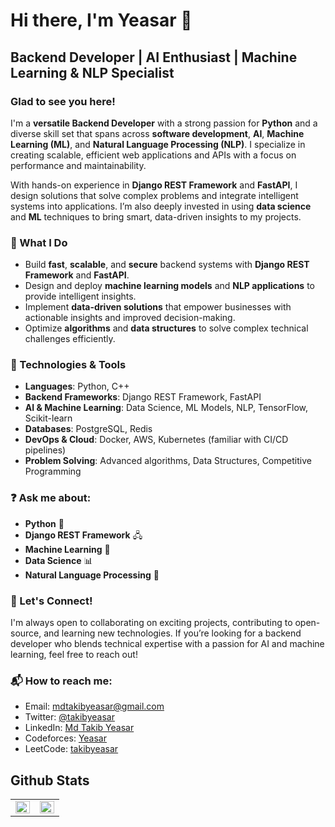 
# Hi there, I'm Yeasar 👋

## Backend Developer | AI Enthusiast | Machine Learning & NLP Specialist

### Glad to see you here!

I'm a **versatile Backend Developer** with a strong passion for **Python** and a diverse skill set that spans across **software development**, **AI**, **Machine Learning (ML)**, and **Natural Language Processing (NLP)**. I specialize in creating scalable, efficient web applications and APIs with a focus on performance and maintainability.

With hands-on experience in **Django REST Framework** and **FastAPI**, I design solutions that solve complex problems and integrate intelligent systems into applications. I’m also deeply invested in using **data science** and **ML** techniques to bring smart, data-driven insights to my projects.

### 🚀 What I Do
- Build **fast**, **scalable**, and **secure** backend systems with **Django REST Framework** and **FastAPI**.
- Design and deploy **machine learning models** and **NLP applications** to provide intelligent insights.
- Implement **data-driven solutions** that empower businesses with actionable insights and improved decision-making.
- Optimize **algorithms** and **data structures** to solve complex technical challenges efficiently.

### 🔧 Technologies & Tools
- **Languages**: Python, C++
- **Backend Frameworks**: Django REST Framework, FastAPI
- **AI & Machine Learning**: Data Science, ML Models, NLP, TensorFlow, Scikit-learn
- **Databases**: PostgreSQL, Redis
- **DevOps & Cloud**: Docker, AWS, Kubernetes (familiar with CI/CD pipelines)
- **Problem Solving**: Advanced algorithms, Data Structures, Competitive Programming


### ❓ Ask me about:
- **Python** 🐍
- **Django REST Framework** 🖧
- **Machine Learning** 🤖
- **Data Science** 📊
- **Natural Language Processing** 🧠

### 🧠 Let's Connect!
I'm always open to collaborating on exciting projects, contributing to open-source, and learning new technologies. If you’re looking for a backend developer who blends technical expertise with a passion for AI and machine learning, feel free to reach out!

### 📬 How to reach me:
- Email: [mdtakibyeasar@gmail.com](mailto:mdtakibyeasar@gmail.com)
- Twitter: [@takibyeasar](https://twitter.com/takibyeasar)
- LinkedIn: [Md Takib Yeasar](https://linkedin.com/in/md-takib-yeasar)
- Codeforces: [Yeasar](https://codeforces.com/profile/yeasar)
- LeetCode: [takibyeasar](https://www.leetcode.com/takibyeasar)


## Github Stats  
<table><tr><td valign="top" width="50%">

<img src="https://github-readme-stats.vercel.app/api?username=TakibYeasar&show_icons=true&count_private=true&hide_border=true" align="left" style="width: 100%" />

</td><td valign="top" width="50%">

<img src="https://github-readme-stats.vercel.app/api/top-langs/?username=TakibYeasar&hide_border=true&layout=compact" align="left" style="width: 100%" />

</td></tr></table>  

<br/>  



